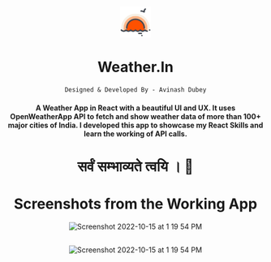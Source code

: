 <div align="center">
  <img width="60" alt="Screenshot 2022-10-15 at 1 19 54 PM" src="https://github.com/avinasdube/weather.in/blob/main/public/weatherIn.png">

  # Weather.In
    Designed & Developed By - Avinash Dubey

  
#### A Weather App in React with a beautiful UI and UX. It uses OpenWeatherApp API to fetch and show weather data of more than 100+ major cities of India. I developed this app to showcase my React Skills and learn the working of API calls. 

#  सर्वं सम्भाव्यते त्वयि । 🚩

##
  
# Screenshots from the Working App
 
  <img alt="Screenshot 2022-10-15 at 1 19 54 PM" src="https://github.com/avinasdube/project-screenshots/blob/main/weather.in/screenshots/WTHRIN1.jpg"> 
  
##
  
  <img alt="Screenshot 2022-10-15 at 1 19 54 PM" src="https://github.com/avinasdube/project-screenshots/blob/main/weather.in/screenshots/WTHRIN2.jpg">

